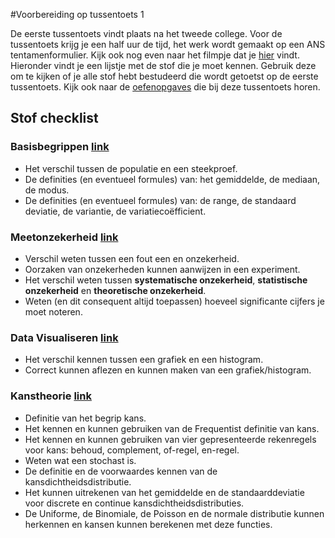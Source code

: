 #Voorbereiding op tussentoets 1

De eerste tussentoets vindt plaats na het tweede college. 
Voor de tussentoets krijg je een half uur de tijd, het werk wordt gemaakt op een ANS tentamenformulier. Kijk ook nog even naar het filmpje dat je [hier](https://www.youtube.com/watch?v=jWgdlNEHN2A) vindt.
Hieronder vindt je een lijstje met de stof die je moet kennen. Gebruik deze om te kijken of je alle stof hebt bestudeerd die wordt getoetst op de eerste tussentoets. Kijk ook naar de [oefenopgaves](tussentoets-i/oefenopgaves) die bij deze tussentoets horen.

## Stof checklist

### Basisbegrippen [link](/blok-1/basisbegrippen) 


- Het verschil tussen de populatie en een steekproef.
- De definities (en eventueel formules) van: het gemiddelde, de mediaan, de modus.
- De definities (en eventueel formules) van: de range, de standaard deviatie, de variantie, de variatiecoëfficient.


### Meetonzekerheid [link](/blok-1/meetonzekerheid)

- Verschil weten tussen een fout een en onzekerheid. 
- Oorzaken van onzekerheden kunnen aanwijzen in een experiment. 
- Het verschil weten tussen **systematische onzekerheid**, **statistische onzekerheid** en **theoretische onzekerheid**. 
- Weten (en dit consequent altijd toepassen) hoeveel significante cijfers je moet noteren. 


### Data Visualiseren [link](/blok-1/data-visualiseren)

- Het verschil kennen tussen een grafiek en een histogram. 
- Correct kunnen aflezen en kunnen maken van een grafiek/histogram.

### Kanstheorie [link](/blok-1/Kanstheorie)

- Definitie van het begrip kans.
- Het kennen en kunnen gebruiken van de Frequentist definitie van kans.
- Het kennen en kunnen gebruiken van vier gepresenteerde rekenregels voor kans: behoud, complement, of-regel, en-regel. 
- Weten wat een stochast is. 
- De definitie en de voorwaardes kennen van de kansdichtheidsdistributie.
- Het kunnen uitrekenen van het gemiddelde en de standaarddeviatie voor discrete en continue kansdichtheidsdistributies.
- De Uniforme, de Binomiale, de Poisson en de normale distributie kunnen herkennen en kansen kunnen berekenen met deze functies.

